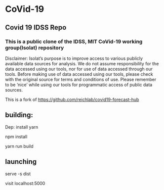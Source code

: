 # CoVid-19
## Covid 19 IDSS Repo

### This is a public clone of the IDSS, MIT CoVid-19 working group(Isolat) repository

Disclaimer:
Isolat’s purpose is to improve access to various publicly available data sources for analysis. We do not assume responsibility for the data accessed using our tools, nor for use of data accessed through our tools. Before making use of data accessed using our tools, please check with the original source for terms and conditions of use. Please remember to be ‘nice’ while using our tools for programmatic access of public data sources.    

This is a fork of https://github.com/reichlab/covid19-forecast-hub

## building:

Dep: install yarn 

npm install

yarn run build

## launching

serve -s dist

visit localhost:5000